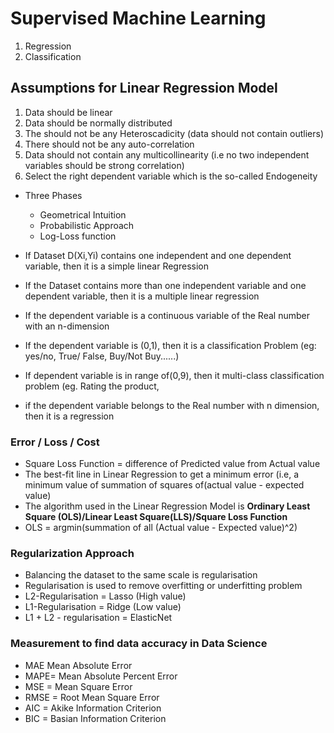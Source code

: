 # Supervised Machine Learning
1. Regression
2. Classification
## Assumptions for Linear Regression Model
1. Data should be linear
2. Data should be normally distributed
3. The should not be any Heteroscadicity (data should not contain outliers)
4. There should not be any auto-correlation
5. Data should not contain any multicollinearity (i.e no two  independent variables should be strong correlation)
6. Select the right dependent variable which is the so-called Endogeneity


- Three Phases 
  - Geometrical Intuition
  - Probabilistic Approach
  - Log-Loss function

- If Dataset D(Xi,Yi) contains one independent and one dependent variable, then it is a simple linear Regression
- If the Dataset contains  more than one independent variable and one dependent variable, then it is a multiple linear regression
- If the dependent variable is a continuous variable of the Real number with an n-dimension
- If the dependent variable is (0,1), then it is a classification  Problem (eg: yes/no, True/ False, Buy/Not Buy......)
- If dependent variable is in range of(0,9), then it multi-class classification problem (eg. Rating the product, 
- if the dependent variable belongs to the Real number with n dimension, then it is a regression 

### Error / Loss / Cost
- Square Loss Function = difference of Predicted value from  Actual value
- The best-fit line in Linear Regression to get a minimum error (i.e, a minimum value of summation of squares of(actual value - expected value)
- The algorithm used in  the Linear Regression Model is **Ordinary Least Square (OLS)/Linear Least Square(LLS)/Square Loss Function**
- OLS = argmin(summation of all (Actual value - Expected value)^2)
### Regularization Approach
- Balancing the dataset to the same scale is regularisation
- Regularisation is used to remove overfitting or underfitting problem
- L2-Regularisation = Lasso (High value)
- L1-Regularisation = Ridge (Low value)
- L1 + L2 - regularisation = ElasticNet

### Measurement to find data accuracy in Data Science
- MAE  Mean Absolute Error
- MAPE= Mean Absolute Percent Error
- MSE = Mean Square Error
- RMSE = Root Mean Square Error
- AIC = Akike Information Criterion
- BIC = Basian Information Criterion
